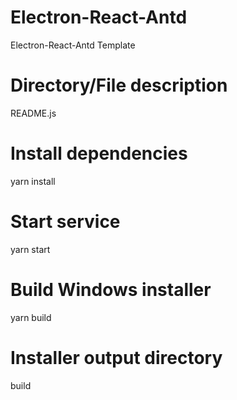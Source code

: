 # Electron-React-Antd

Electron-React-Antd Template

# Directory/File description

README.js

# Install dependencies

yarn install

# Start service

yarn start

# Build Windows installer

yarn build

# Installer output directory

build
